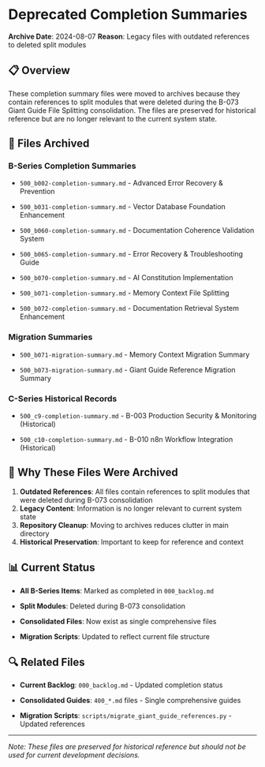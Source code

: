 <!-- MODULE_REFERENCE: 400_few-shot-context-examples.md -->
<!-- MODULE_REFERENCE: 400_migration-upgrade-guide.md -->

# Deprecated Completion Summaries

**Archive Date**: 2024-08-07
**Reason**: Legacy files with outdated references to deleted split modules

## 📋 Overview

These completion summary files were moved to archives because they contain references to split modules that were deleted
during the B-073 Giant Guide File Splitting consolidation. The files are preserved for historical reference but are no
longer relevant to the current system state.

## 📁 Files Archived

### **B-Series Completion Summaries**

- `500_b002-completion-summary.md` - Advanced Error Recovery & Prevention

- `500_b031-completion-summary.md` - Vector Database Foundation Enhancement

- `500_b060-completion-summary.md` - Documentation Coherence Validation System

- `500_b065-completion-summary.md` - Error Recovery & Troubleshooting Guide

- `500_b070-completion-summary.md` - AI Constitution Implementation

- `500_b071-completion-summary.md` - Memory Context File Splitting

- `500_b072-completion-summary.md` - Documentation Retrieval System Enhancement

### **Migration Summaries**

- `500_b071-migration-summary.md` - Memory Context Migration Summary

- `500_b073-migration-summary.md` - Giant Guide Reference Migration Summary

### **C-Series Historical Records**

- `500_c9-completion-summary.md` - B-003 Production Security & Monitoring (Historical)

- `500_c10-completion-summary.md` - B-010 n8n Workflow Integration (Historical)

## 🔄 Why These Files Were Archived

1. **Outdated References**: All files contain references to split modules that were deleted during B-073 consolidation
2. **Legacy Content**: Information is no longer relevant to current system state
3. **Repository Cleanup**: Moving to archives reduces clutter in main directory
4. **Historical Preservation**: Important to keep for reference and context

## 📊 Current Status

- **All B-Series Items**: Marked as completed in `000_backlog.md`

- **Split Modules**: Deleted during B-073 consolidation

- **Consolidated Files**: Now exist as single comprehensive files

- **Migration Scripts**: Updated to reflect current file structure

## 🔍 Related Files

- **Current Backlog**: `000_backlog.md` - Updated completion status

- **Consolidated Guides**: `400_*.md` files - Single comprehensive guides

- **Migration Scripts**: `scripts/migrate_giant_guide_references.py` - Updated references

---

*Note: These files are preserved for historical reference but should not be used for current development decisions.*
